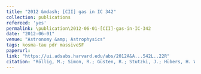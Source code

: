 ```yaml
---
title: "2012 &mdash; [CII] gas in IC 342"
collection: publications
refereed: 'yes'
permalink: \publication\2012-06-01-[CII]-gas-in-IC-342
date: "2012-06-01"
venue: "Astronomy &amp; Astrophysics"
tags: kosma-tau pdr massiveSF
paperurl:
link: "https://ui.adsabs.harvard.edu/abs/2012A&A...542L..22R"
citation: "Röllig, M.; Simon, R.; Güsten, R.; Stutzki, J.; Hübers, H. W.; Hartogh, P.; Jacobs, K.; Guan, X.; Israel, F., Astronomy &amp; Astrophysics, Volume 542, id.L22, 4 pp."
---
```

